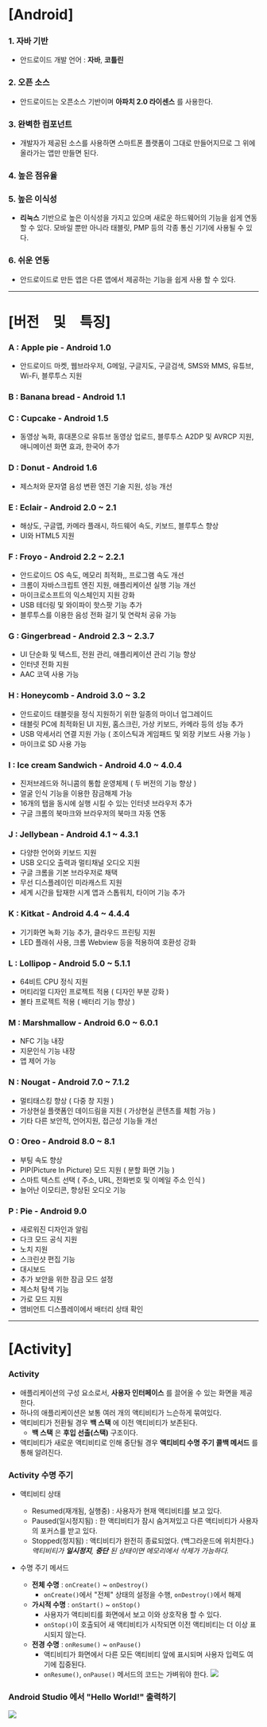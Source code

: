 # \[Android\]
### 1. 자바 기반
-   안드로이드 개발 언어 : __자바__, __코틀린__
### 2. 오픈 소스
-   안드로이드는 오픈소스 기반이며 __아파치 2.0 라이센스__ 를 사용한다.
### 3. 완벽한 컴포넌트
-   개발자가 제공된 소스를 사용하면 스마트폰 플랫폼이 그대로 만들어지므로 그 위에 올라가는 앱만 만들면 된다.
### 4. 높은 점유율
### 5. 높은 이식성
-   __리눅스__ 기반으로 높은 이식성을 가지고 있으며 새로운 하드웨어의 기능을 쉽게 연동할 수 있다. 모바일 뿐만 아니라 태블릿, PMP 등의 각종 통신 기기에 사용될 수 있다.
### 6. 쉬운 연동
-   안드로이드로 만든 앱은 다른 앱에서 제공하는 기능을 쉽게 사용 할 수 있다.

---

# \[버전　및　특징\]
### A : Apple pie - Android 1.0
-   안드로이드 마켓, 웹브라우저, G메일, 구글지도, 구글검색, SMS와 MMS, 유튜브, Wi-Fi, 블루투스 지원
### B : Banana bread - Android 1.1
### C : Cupcake - Android 1.5
-   동영상 녹화, 휴대폰으로 유튜브 동영상 업로드, 블루투스 A2DP 및 AVRCP 지원, 애니메이션 화면 효과, 한국어 추가
### D : Donut - Android 1.6
-   제스처와 문자열 음성 변환 엔진 기술 지원, 성능 개선
### E : Eclair - Android 2.0 ~ 2.1
-   해상도, 구글맵, 카메라 플래시, 하드웨어 속도, 키보드, 블루투스 향상
-   UI와 HTML5 지원
### F : Froyo - Android 2.2 ~ 2.2.1
-   안드로이드 OS 속도, 메모리 최적화,, 프로그램 속도 개선
-   크롬이 자바스크립트 엔진 지원, 애플리케이션 실행 기능 개선
-   마이크로소프트의 익스체인지 지원 강화
-   USB 테더링 및 와이파이 핫스팟 기능 추가
-   블루투스를 이용한 음성 전화 걸기 및 연락처 공유 가능
### G : Gingerbread - Android 2.3 ~ 2.3.7
-   UI 단순화 및 텍스트, 전원 관리, 애플리케이션 관리 기능 향상
-   인터넷 전화 지원
-   AAC 코덱 사용 가능
### H : Honeycomb - Android 3.0 ~ 3.2
-   안드로이드 태블릿을 정식 지원하기 위한 일종의 마이너 업그레이드
-   태블릿 PC에 최적화된 UI 지원, 홈스크린, 가상 키보드, 카메라 등의 성능 추가
-   USB 악세서리 연결 지원 가능 ( 조이스틱과 게임패드 및 외장 키보드 사용 가능 )
-   마이크로 SD 사용 가능
### I : Ice cream Sandwich - Android 4.0 ~ 4.0.4
-   진저브레드와 허니콤의 통합 운영체제 ( 두 버전의 기능 향상 )
-   얼굴 인식 기능을 이용한 잠금해제 가능
-   16개의 탭을 동시에 실행 시킬 수 있는 인터넷 브라우저 추가
-   구글 크롬의 북마크와 브라우저의 북마크 자동 연동
### J : Jellybean - Android 4.1 ~ 4.3.1
-   다양한 언어와 키보드 지원
-   USB 오디오 출력과 멀티채널 오디오 지원
-   구글 크롬을 기본 브라우저로 채택
-   무선 디스플레이인 미라캐스트 지원
-   세계 시간을 탑재한 시계 앱과 스톱워치, 타이머 기능 추가
### K : Kitkat - Android 4.4 ~ 4.4.4
-   기기화면 녹화 기능 추가, 클라우드 프린팅 지원
-   LED 플래쉬 사용, 크롬 Webview 등을 적용하여 호환성 강화
### L : Lollipop - Android 5.0 ~ 5.1.1
-   64비트 CPU 정식 지원
-   머티리얼 디자인 프로젝트 적용 ( 디자인 부분 강화 )
-   볼타 프로젝트 적용 ( 배터리 기능 향상 )
### M : Marshmallow - Android 6.0 ~ 6.0.1
-   NFC 기능 내장
-   지문인식 기능 내장
-   앱 제어 가능
### N : Nougat - Android 7.0 ~ 7.1.2
-   멀티태스킹 향상 ( 다중 창 지원 )
-   가상현실 플랫폼인 데이드림을 지원 ( 가상현실 콘텐츠를 체험 가능 )
-   기타 다른 보안적, 언어지원, 접근성 기능들 개선
### O : Oreo - Android 8.0 ~ 8.1
-   부팅 속도 향상
-   PIP(Picture In Picture) 모드 지원 ( 분할 화면 기능 )
-   스마트 텍스트 선택 ( 주소, URL, 전화번호 및 이메일 주소 인식 )
-   늘어난 이모티콘, 향상된 오디오 기능
### P : Pie - Android 9.0
-   새로워진 디자인과 알림
-   다크 모드 공식 지원
-   노치 지원
-   스크린샷 편집 기능
-   대시보드
-   추가 보안을 위한 잠금 모드 설정
-   제스처 탐색 기능
-   가로 모드 지원
-   앰비언트 디스플레이에서 배터리 상태 확인

---

# \[Activity\]
### Activity
-   애플리케이션의 구성 요소로서, __사용자 인터페이스__ 를 끌어올 수 있는 화면을 제공한다.
-   하나의 애플리케이션은 보통 여러 개의 액티비티가 느슨하게 묶여있다.
-   액티비티가 전환될 경우 __백 스택__ 에 이전 액티비티가 보존된다.
    -   __백 스택__ 은 __후입 선출(스택)__ 구조이다.
-   액티비티가 새로운 액티비티로 인해 중단될 경우 __액티비티 수명 주기 콜백 메서드__ 를 통해 알려진다.

### Activity 수명 주기
-   액티비티 상태
    -   Resumed(재개됨, 실행중) : 사용자가 현재 액티비티를 보고 있다.
    -   Paused(일시정지됨) : 한 액티비티가 잠시 숨겨져있고 다른 액티비티가 사용자의 포커스를 받고 있다.
    -   Stopped(정지됨) : 액티비티가 완전히 종료되었다. (백그라운드에 위치한다.)
    _액티비티가 __일시정지__, __중단__ 된 상태이면 메모리에서 삭제가 가능하다._

-   수명 주기 메서드
    -   __전체 수명__ : `onCreate()` ~ `onDestroy()`
        -   `onCreate()`에서 "전체" 상태의 설정을 수행, `onDestroy()`에서 해제
    -   __가시적 수명__ : `onStart()` ~ `onStop()`
        -   사용자가 액티비티를 화면에서 보고 이와 상호작용 할 수 있다.
        -   `onStop()`이 호출되어 새 액티비티가 시작되면 이전 액티비티는 더 이상 표시되지 않는다.
    -   __전경 수명__ : `onResume()` ~ `onPause()`
        -   액티비티가 화면에서 다른 모든 액티비티 앞에 표시되며 사용자 입력도 여기에 집중된다.
        -   `onResume()`, `onPause()` 메서드의 코드는 가벼워야 한다.
![](http://cfile6.uf.tistory.com/image/99D800365C70C5181F184E)

### Android Studio 에서 "Hello World!" 출력하기

![](http://cfile22.uf.tistory.com/image/99C6D14D5C70C7011D56DA)
